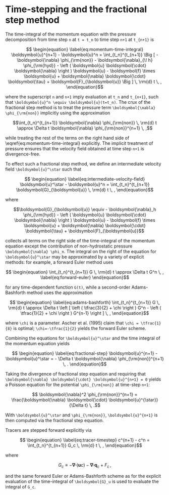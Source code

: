 # Time-stepping and the fractional step method

The time-integral of the momentum equation with the pressure decomposition from time step ``n`` at ``t = t_n`` 
to time step ``n+1`` at ``t_{n+1}`` is
```math
    \begin{equation}
    \label{eq:momentum-time-integral}
    \boldsymbol{u}^{n+1} - \boldsymbol{u}^n = 
        \int_{t_n}^{t_{n+1}} \Big [ - \boldsymbol{\nabla} \phi_{\rm{non}} 
                                    - \boldsymbol{\nabla}_{\! h} \phi_{\rm{hyd}} 
                                    - \left ( \boldsymbol{u} \boldsymbol{\cdot} \boldsymbol{\nabla} \right ) \boldsymbol{u} 
                                    - \boldsymbol{f} \times \boldsymbol{u} 
                                    + \boldsymbol{\nabla} \boldsymbol{\cdot} \boldsymbol{\tau} 
                                    + \boldsymbol{F}_{\boldsymbol{u}} \Big ] \, \rm{d} t \, ,
    \end{equation}
```
where the superscript ``n`` and ``n+1`` imply evaluation at ``t_n`` and ``t_{n+1}``, 
such that ``\boldsymbol{u}^n \equiv \boldsymbol{u}(t=t_n)``.
The crux of the fractional step method is to treat the pressure term 
``\boldsymbol{\nabla} \phi_{\rm{non}}`` implicitly using the approximation
```math
\int_{t_n}^{t_{n+1}} \boldsymbol{\nabla} \phi_{\rm{non}} \, \rm{d} t \approx 
    \Delta t \boldsymbol{\nabla} \phi_{\rm{non}}^{n+1} \, ,
```
while treating the rest of the terms on the right hand side of \eqref{eq:momentum-time-integral} explicitly.
The implicit treatment of pressure ensures that the velocity field obtained at time step ``n+1`` is divergence-free.

To effect such a fractional step method, we define an intermediate velocity field ``\boldsymbol{u}^\star`` such that
```math
    \begin{equation}
    \label{eq:intermediate-velocity-field}
    \boldsymbol{u}^\star - \boldsymbol{u}^n = \int_{t_n}^{t_{n+1}} \boldsymbol{G}_{\boldsymbol{u}} \, \rm{d} t \, ,
    \end{equation}
```
where
```math
\boldsymbol{G}_{\boldsymbol{u}} \equiv - \boldsymbol{\nabla}_h \phi_{\rm{hyd}} 
                       - \left ( \boldsymbol{u} \boldsymbol{\cdot} \boldsymbol{\nabla} \right ) \boldsymbol{u} 
                       - \boldsymbol{f} \times \boldsymbol{u} 
                       + \boldsymbol{\nabla} \boldsymbol{\cdot} \boldsymbol{\tau} 
                       + \boldsymbol{F}_{\boldsymbol{u}}
```
collects all terms on the right side of the time-integral of the momentum equation except the contribution 
of non-hydrostatic pressure ``\boldsymbol{\nabla} \phi_n``.
The integral on the right of the equation for ``\boldsymbol{u}^\star`` may be approximated by a variety of 
explicit methods: for example, a forward Euler method uses
```math
    \begin{equation}
    \int_{t_n}^{t_{n+1}} G \, \rm{d} t \approx \Delta t G^n \, ,
    \label{eq:forward-euler}
    \end{equation}
```
for any time-dependent function ``G(t)``, while a second-order Adams-Bashforth method uses the approximation
```math
    \begin{equation}
    \label{eq:adams-bashforth}
    \int_{t_n}^{t_{n+1}} G \, \rm{d} t \approx 
        \Delta t \left [ \left ( \tfrac{3}{2} + \chi \right ) G^n 
        - \left ( \tfrac{1}{2} + \chi \right ) G^{n-1} \right ] \, ,
    \end{equation}
```
where ``\chi`` is a parameter. Ascher et al. (1995) claim that ``\chi = \tfrac{1}{8}`` is optimal; 
``\chi=-\tfrac{1}{2}`` yields the forward Euler scheme.

Combining the equations for ``\boldsymbol{u}^\star`` and the time integral of the momentum equation yields
```math
    \begin{equation}
    \label{eq:fractional-step}
    \boldsymbol{u}^{n+1} - \boldsymbol{u}^\star = - \Delta t \boldsymbol{\nabla} \phi_{\rm{non}}^{n+1} \, .
    \end{equation}
```
Taking the divergence of fractional step equation and requiring that 
``\boldsymbol{\nabla} \boldsymbol{\cdot} \boldsymbol{u}^{n+1} = 0`` yields a Poisson equation for the potential 
``\phi_{\rm{non}}`` at time-step ``n+1``:
```math
    \boldsymbol{\nabla}^2 \phi_{\rm{non}}^{n+1} = \frac{\boldsymbol{\nabla} \boldsymbol{\cdot} \boldsymbol{u}^{\star}}{\Delta t} \, .
```
With ``\boldsymbol{u}^\star`` and ``\phi_{\rm{non}}``, ``\boldsymbol{u}^{n+1}`` is then computed via the fractional step equation.

Tracers are stepped forward explicitly via
```math
    \begin{equation}
    \label{eq:tracer-timestep}
    c^{n+1} - c^n = \int_{t_n}^{t_{n+1}} G_c \, \rm{d} t \, ,
    \end{equation}
```
where 
```math
    G_c \equiv - \boldsymbol{\nabla} \boldsymbol{\cdot} \left ( \boldsymbol{u} c \right ) - \boldsymbol{\nabla} \boldsymbol{\cdot} \boldsymbol{q}_c + F_c \, ,
```
and the same forward Euler or Adams-Bashforth scheme as for the explicit evaluation of the time-integral of
``\boldsymbol{G}_u`` is used to evaluate the integral of ``G_c``.
